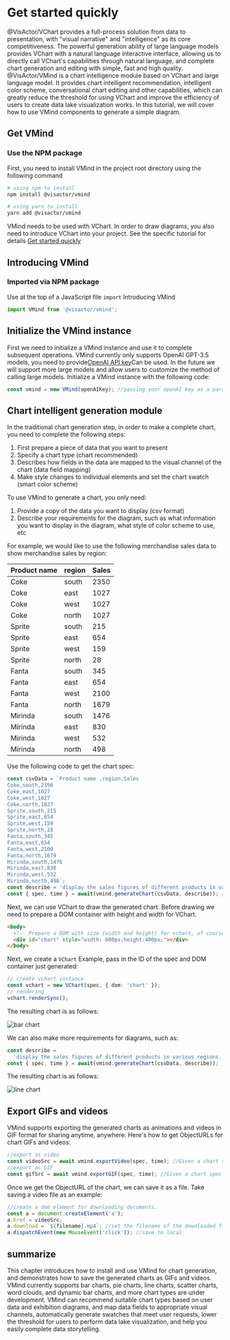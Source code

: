 # Get started quickly

@VisActor/VChart provides a full-process solution from data to presentation, with "visual narrative" and "intelligence" as its core competitiveness. The powerful generation ability of large language models provides VChart with a natural language interactive interface, allowing us to directly call VChart's capabilities through natural language, and complete chart generation and editing with simple, fast and high quality.
@VisActor/VMind is a chart intelligence module based on VChart and large language model. It provides chart intelligent recommendation, intelligent color scheme, conversational chart editing and other capabilities, which can greatly reduce the threshold for using VChart and improve the efficiency of users to create data lake visualization works.
In this tutorial, we will cover how to use VMind components to generate a simple diagram.

## Get VMind

### Use the NPM package

First, you need to install VMind in the project root directory using the following command

```sh
# using npm to install
npm install @visactor/vmind

# using yarn to install
yarn add @visactor/vmind
```

VMind needs to be used with VChart. In order to draw diagrams, you also need to introduce VChart into your project. See the specific tutorial for details [Get started quickly](http://www.visactor.io/vchart/guide/tutorial_docs/Getting_Started)

## Introducing VMind

### Imported via NPM package

Use at the top of a JavaScript file `import` Introducing VMind

```js
import VMind from '@visactor/vmind';
```

## Initialize the VMind instance

First we need to initialize a VMind instance and use it to complete subsequent operations. VMind currently only supports OpenAI GPT-3.5 models, you need to provide[OpenAI API key](https://platform.openai.com/account/api-keys)Can be used. In the future we will support more large models and allow users to customize the method of calling large models.
Initialize a VMind instance with the following code:

```js
const vmind = new VMind(openAIKey); //passing your openAI key as a parameter
```

## Chart intelligent generation module

In the traditional chart generation step, in order to make a complete chart, you need to complete the following steps:

1.  First prepare a piece of data that you want to present
2.  Specify a chart type (chart recommended)
3.  Describes how fields in the data are mapped to the visual channel of the chart (data field mapping)
4.  Make style changes to individual elements and set the chart swatch (smart color scheme)

To use VMind to generate a chart, you only need:

1.  Provide a copy of the data you want to display (csv format)
2.  Describe your requirements for the diagram, such as what information you want to display in the diagram, what style of color scheme to use, etc

For example, we would like to use the following merchandise sales data to show merchandise sales by region:

| Product name | region | Sales |
| ------------ | ------ | ----- |
| Coke         | south  | 2350  |
| Coke         | east   | 1027  |
| Coke         | west   | 1027  |
| Coke         | north  | 1027  |
| Sprite       | south  | 215   |
| Sprite       | east   | 654   |
| Sprite       | west   | 159   |
| Sprite       | north  | 28    |
| Fanta        | south  | 345   |
| Fanta        | east   | 654   |
| Fanta        | west   | 2100  |
| Fanta        | north  | 1679  |
| Mirinda      | south  | 1476  |
| Mirinda      | east   | 830   |
| Mirinda      | west   | 532   |
| Mirinda      | north  | 498   |

Use the following code to get the chart spec:

```typescript
const csvData = `Product name ,region,Sales
Coke,south,2350
Coke,east,1027
Coke,west,1027
Coke,north,1027
Sprite,south,215
Sprite,east,654
Sprite,west,159
Sprite,north,28
Fanta,south,345
Fanta,east,654
Fanta,west,2100
Fanta,north,1679
Mirinda,south,1476
Mirinda,east,830
Mirinda,west,532
Mirinda,north,498`;
const describe = 'display the sales figures of different products in various regions.';
const { spec, time } = await(vmind.generateChart(csvData, describe)); //Intelligent chart generation, input your data in csv format and chart description, return chart spec and chart animation duration.
```

Next, we can use VChart to draw the generated chart.
Before drawing we need to prepare a DOM container with height and width for VChart.

```html
<body>
  <!-- Prepare a DOM with size (width and height) for vchart, of course, you can also specify it in the spec configuration -->
  <div id="chart" style="width: 600px;height:400px;"></div>
</body>
```

Next, we create a `VChart` Example, pass in the ID of the spec and DOM container just generated:

```ts
// create vchart instance
const vchart = new VChart(spec, { dom: 'chart' });
// rendering
vchart.renderSync();
```

The resulting chart is as follows:

![bar chart](https://lf9-dp-fe-cms-tos.byteorg.com/obj/bit-cloud/bar-eng.gif)

We can also make more requirements for diagrams, such as:

```typescript
const describe =
  'display the sales figures of different products in various regions. using line chart and using produce name as x axis.';
const { spec, time } = await(vmind.generateChart(csvData, describe));
```

The resulting chart is as follows:

![line chart](https://lf9-dp-fe-cms-tos.byteorg.com/obj/bit-cloud/line-eng.gif)

## Export GIFs and videos

VMind supports exporting the generated charts as animations and videos in GIF format for sharing anytime, anywhere.
Here's how to get ObjectURLs for chart GIFs and videos:

```typescript
//export as video
const videoSrc = await vmind.exportVideo(spec, time); //Given a chart spec and video duration, return an ObjectURL.
//export as GIF
const gifSrc = await vmind.exportGIF(spec, time); //Given a chart spec and GIF duration, return an ObjectURL.
```

Once we get the ObjectURL of the chart, we can save it as a file. Take saving a video file as an example:

```typescript
//create a dom element for downloading documents.
const a = document.createElement('a');
a.href = videoSrc;
a.download = `${filename}.mp4`; //set the filename of the downloaded file
a.dispatchEvent(new MouseEvent('click')); //save to local
```

## summarize

This chapter introduces how to install and use VMind for chart generation, and demonstrates how to save the generated charts as GIFs and videos. VMind currently supports bar charts, pie charts, line charts, scatter charts, word clouds, and dynamic bar charts, and more chart types are under development. VMind can recommend suitable chart types based on user data and exhibition diagrams, and map data fields to appropriate visual channels, automatically generate swatches that meet user requests, lower the threshold for users to perform data lake visualization, and help you easily complete data storytelling.
